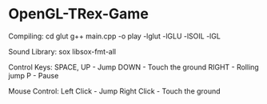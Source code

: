 # OpenGL-TRex-Game

Compiling:
cd glut
g++ main.cpp -o play -lglut -lGLU -lSOIL -lGL

Sound Library:
sox libsox-fmt-all

Control Keys:
SPACE, UP   - Jump
DOWN        - Touch the ground
RIGHT       - Rolling jump
P           - Pause

Mouse Control:
Left Click  - Jump
Right Click - Touch the ground
